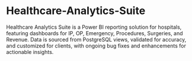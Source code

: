 # Healthcare-Analytics-Suite
Healthcare Analytics Suite is a Power BI reporting solution for hospitals, featuring dashboards for IP, OP, Emergency, Procedures, Surgeries, and Revenue. Data is sourced from PostgreSQL views, validated for accuracy, and customized for clients, with ongoing bug fixes and enhancements for actionable insights.
